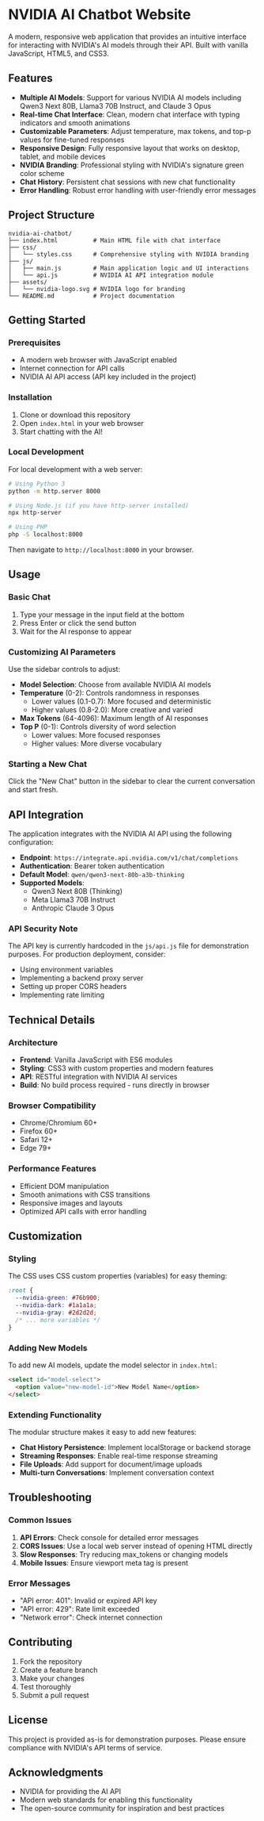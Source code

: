 # NVIDIA AI Chatbot Website

A modern, responsive web application that provides an intuitive interface for interacting with NVIDIA's AI models through their API. Built with vanilla JavaScript, HTML5, and CSS3.

## Features

- **Multiple AI Models**: Support for various NVIDIA AI models including Qwen3 Next 80B, Llama3 70B Instruct, and Claude 3 Opus
- **Real-time Chat Interface**: Clean, modern chat interface with typing indicators and smooth animations
- **Customizable Parameters**: Adjust temperature, max tokens, and top-p values for fine-tuned responses
- **Responsive Design**: Fully responsive layout that works on desktop, tablet, and mobile devices
- **NVIDIA Branding**: Professional styling with NVIDIA's signature green color scheme
- **Chat History**: Persistent chat sessions with new chat functionality
- **Error Handling**: Robust error handling with user-friendly error messages

## Project Structure

```
nvidia-ai-chatbot/
├── index.html          # Main HTML file with chat interface
├── css/
│   └── styles.css      # Comprehensive styling with NVIDIA branding
├── js/
│   ├── main.js         # Main application logic and UI interactions
│   └── api.js          # NVIDIA AI API integration module
├── assets/
│   └── nvidia-logo.svg # NVIDIA logo for branding
└── README.md           # Project documentation
```

## Getting Started

### Prerequisites

- A modern web browser with JavaScript enabled
- Internet connection for API calls
- NVIDIA AI API access (API key included in the project)

### Installation

1. Clone or download this repository
2. Open `index.html` in your web browser
3. Start chatting with the AI!

### Local Development

For local development with a web server:

```bash
# Using Python 3
python -m http.server 8000

# Using Node.js (if you have http-server installed)
npx http-server

# Using PHP
php -S localhost:8000
```

Then navigate to `http://localhost:8000` in your browser.

## Usage

### Basic Chat

1. Type your message in the input field at the bottom
2. Press Enter or click the send button
3. Wait for the AI response to appear

### Customizing AI Parameters

Use the sidebar controls to adjust:

- **Model Selection**: Choose from available NVIDIA AI models
- **Temperature** (0-2): Controls randomness in responses
  - Lower values (0.1-0.7): More focused and deterministic
  - Higher values (0.8-2.0): More creative and varied
- **Max Tokens** (64-4096): Maximum length of AI responses
- **Top P** (0-1): Controls diversity of word selection
  - Lower values: More focused responses
  - Higher values: More diverse vocabulary

### Starting a New Chat

Click the "New Chat" button in the sidebar to clear the current conversation and start fresh.

## API Integration

The application integrates with the NVIDIA AI API using the following configuration:

- **Endpoint**: `https://integrate.api.nvidia.com/v1/chat/completions`
- **Authentication**: Bearer token authentication
- **Default Model**: `qwen/qwen3-next-80b-a3b-thinking`
- **Supported Models**:
  - Qwen3 Next 80B (Thinking)
  - Meta Llama3 70B Instruct
  - Anthropic Claude 3 Opus

### API Security Note

The API key is currently hardcoded in the `js/api.js` file for demonstration purposes. For production deployment, consider:

- Using environment variables
- Implementing a backend proxy server
- Setting up proper CORS headers
- Implementing rate limiting

## Technical Details

### Architecture

- **Frontend**: Vanilla JavaScript with ES6 modules
- **Styling**: CSS3 with custom properties and modern features
- **API**: RESTful integration with NVIDIA AI services
- **Build**: No build process required - runs directly in browser

### Browser Compatibility

- Chrome/Chromium 60+
- Firefox 60+
- Safari 12+
- Edge 79+

### Performance Features

- Efficient DOM manipulation
- Smooth animations with CSS transitions
- Responsive images and layouts
- Optimized API calls with error handling

## Customization

### Styling

The CSS uses CSS custom properties (variables) for easy theming:

```css
:root {
  --nvidia-green: #76b900;
  --nvidia-dark: #1a1a1a;
  --nvidia-gray: #2d2d2d;
  /* ... more variables */
}
```

### Adding New Models

To add new AI models, update the model selector in `index.html`:

```html
<select id="model-select">
  <option value="new-model-id">New Model Name</option>
</select>
```

### Extending Functionality

The modular structure makes it easy to add new features:

- **Chat History Persistence**: Implement localStorage or backend storage
- **Streaming Responses**: Enable real-time response streaming
- **File Uploads**: Add support for document/image uploads
- **Multi-turn Conversations**: Implement conversation context

## Troubleshooting

### Common Issues

1. **API Errors**: Check console for detailed error messages
2. **CORS Issues**: Use a local web server instead of opening HTML directly
3. **Slow Responses**: Try reducing max_tokens or changing models
4. **Mobile Issues**: Ensure viewport meta tag is present

### Error Messages

- "API error: 401": Invalid or expired API key
- "API error: 429": Rate limit exceeded
- "Network error": Check internet connection

## Contributing

1. Fork the repository
2. Create a feature branch
3. Make your changes
4. Test thoroughly
5. Submit a pull request

## License

This project is provided as-is for demonstration purposes. Please ensure compliance with NVIDIA's API terms of service.

## Acknowledgments

- NVIDIA for providing the AI API
- Modern web standards for enabling this functionality
- The open-source community for inspiration and best practices

